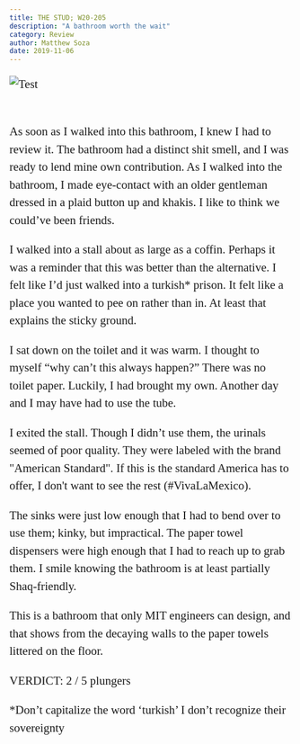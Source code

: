 ```yaml
---
title: THE STUD; W20-205
description: "A bathroom worth the wait"
category: Review
author: Matthew Soza
date: 2019-11-06
---
```

<script context="module">
  import image from '../../assets/coveredToilet.png'

  metadata.coverImage = image
</script>

<style>
  img {
    margin-bottom: 3ch;
  }
  p {
    font-family: "miller-display", serif;
    font-weight: 300;
    font-size: 21px;

    line-height: 1.5em;
    margin-bottom: 1em;
  }
  p:last-child {
    margin-bottom: 4ch;
  }
</style>

![Test]({image})

As soon as I walked into this bathroom, I knew I had to review it. The bathroom had a distinct shit smell, and I was ready to lend mine own contribution. As I walked into the bathroom, I made eye-contact with an older gentleman dressed in a plaid button up and khakis. I like to think we could’ve been friends.

I walked into a stall about as large as a coffin. Perhaps it was a reminder that this was better than the alternative. I felt like I’d just walked into a turkish* prison. It felt like a place you wanted to pee on rather than in. At least that explains the sticky ground.

I sat down on the toilet and it was warm. I thought to myself “why can’t this always happen?” There was no toilet paper. Luckily, I had brought my own. Another day and I may have had to use the tube.

I exited the stall. Though I didn’t use them, the urinals seemed of poor quality. They were labeled with the brand "American Standard". If this is the standard America has to offer, I don't want to see the rest (#VivaLaMexico).

The sinks were just low enough that I had to bend over to use them; kinky, but impractical. The paper towel dispensers were high enough that I had to reach up to grab them. I smile knowing the bathroom is at least partially Shaq-friendly.

This is a bathroom that only MIT engineers can design, and that shows from the decaying walls to the paper towels littered on the floor.

VERDICT: 2 / 5 plungers

*Don’t capitalize the word ‘turkish’ I don’t recognize their sovereignty